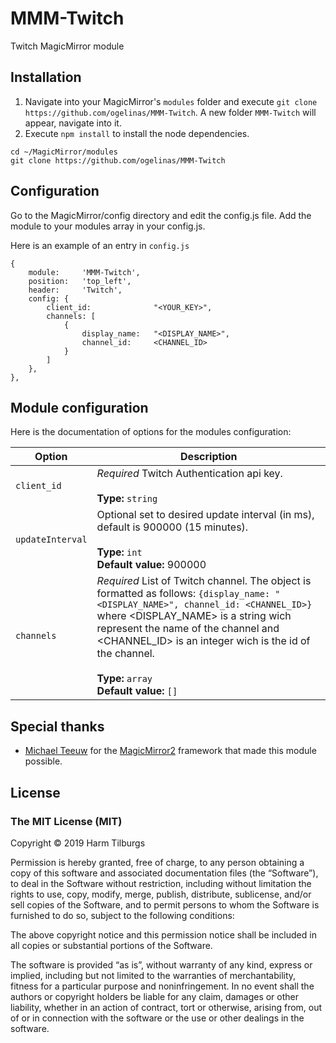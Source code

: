 # MMM-Twitch
Twitch MagicMirror module

## Installation
1. Navigate into your MagicMirror's `modules` folder and execute `git clone https://github.com/ogelinas/MMM-Twitch`.  A new folder `MMM-Twitch` will appear, navigate into it.
2. Execute `npm install` to install the node dependencies.

```
cd ~/MagicMirror/modules 
git clone https://github.com/ogelinas/MMM-Twitch
```

## Configuration
Go to the MagicMirror/config directory and edit the config.js file.
Add the module to your modules array in your config.js.

Here is an example of an entry in `config.js`
```
{
    module:     'MMM-Twitch',
    position:   'top_left',
    header:     'Twitch',
    config: {
	    client_id:              "<YOUR_KEY>",
		channels: [
		    {
		        display_name:   "<DISPLAY_NAME>",
		        channel_id:     <CHANNEL_ID>
		    }
		]
	},
},
```

## Module configuration
Here is the documentation of options for the modules configuration:

| Option               | Description
|--------------------- |-----------
| `client_id`          | *Required* Twitch Authentication api key.<br><br>**Type:** `string`
| `updateInterval`     | Optional set to desired update interval (in ms), default is 900000 (15 minutes).<br><br>**Type:**  `int` <br> **Default value:** 900000
| `channels`           | *Required* List of Twitch channel. The object is formatted as follows: ```{display_name: "<DISPLAY_NAME>", channel_id: <CHANNEL_ID>}``` where &lt;DISPLAY_NAME&gt; is a string wich represent the name of the channel and &lt;CHANNEL_ID&gt; is an integer wich is the id of the channel.<br><br>**Type:**  `array` <br> **Default value:** `[]`


## Special thanks
- [Michael Teeuw](https://github.com/MichMich) for the [MagicMirror2](https://github.com/MichMich/MagicMirror/tree/develop) framework that made this module possible.

## License
### The MIT License (MIT)

Copyright © 2019 Harm Tilburgs

Permission is hereby granted, free of charge, to any person obtaining a copy of this software and associated documentation files (the “Software”), to deal in the Software without restriction, including without limitation the rights to use, copy, modify, merge, publish, distribute, sublicense, and/or sell copies of the Software, and to permit persons to whom the Software is furnished to do so, subject to the following conditions:

The above copyright notice and this permission notice shall be included in all copies or substantial portions of the Software.

The software is provided “as is”, without warranty of any kind, express or implied, including but not limited to the warranties of merchantability, fitness for a particular purpose and noninfringement. In no event shall the authors or copyright holders be liable for any claim, damages or other liability, whether in an action of contract, tort or otherwise, arising from, out of or in connection with the software or the use or other dealings in the software.
